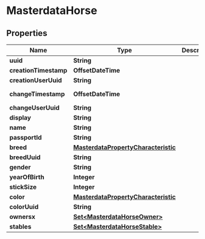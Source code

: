 

# MasterdataHorse


## Properties

Name | Type | Description | Notes
------------ | ------------- | ------------- | -------------
**uuid** | **String** |  |  [optional]
**creationTimestamp** | **OffsetDateTime** |  |  [optional]
**creationUserUuid** | **String** |  |  [optional]
**changeTimestamp** | **OffsetDateTime** |  |  [optional] [readonly]
**changeUserUuid** | **String** |  |  [optional]
**display** | **String** |  |  [optional]
**name** | **String** |  |  [optional]
**passportId** | **String** |  |  [optional]
**breed** | [**MasterdataPropertyCharacteristic**](MasterdataPropertyCharacteristic.md) |  |  [optional]
**breedUuid** | **String** |  |  [optional]
**gender** | **String** |  |  [optional]
**yearOfBirth** | **Integer** |  |  [optional]
**stickSize** | **Integer** |  |  [optional]
**color** | [**MasterdataPropertyCharacteristic**](MasterdataPropertyCharacteristic.md) |  |  [optional]
**colorUuid** | **String** |  |  [optional]
**ownersx** | [**Set&lt;MasterdataHorseOwner&gt;**](MasterdataHorseOwner.md) |  |  [optional]
**stables** | [**Set&lt;MasterdataHorseStable&gt;**](MasterdataHorseStable.md) |  |  [optional]



